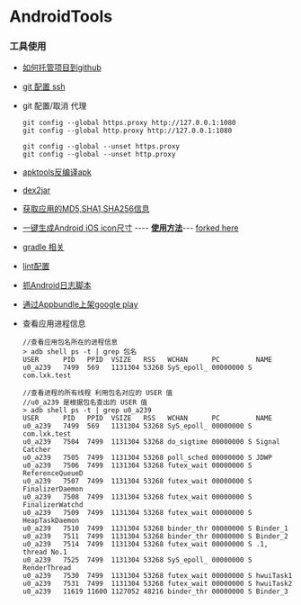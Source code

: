 # AndroidTools


### 工具使用

* [如何托管项目到github](http://blog.csdn.net/lxk_1993/article/details/50441442) 

* [git 配置 ssh](https://github.com/103style/AndroidLearning/blob/master/ssh/readme.md)

* git 配置/取消 代理
  ```
  git config --global https.proxy http://127.0.0.1:1080
  git config --global http.proxy http://127.0.0.1:1080
  
  git config --global --unset https.proxy
  git config --global --unset http.proxy
  ```

* [apktools反编译apk](https://github.com/103style/AndroidTools/tree/master/android_apktools)

* [dex2jar](https://github.com/103style/AndroidTools/blob/master/dex2jar_readme.md)

* [获取应用的MD5,SHA1,SHA256信息](https://github.com/103style/AndroidLearning/blob/master/SHA256/readme.md)

* [一键生成Android iOS icon尺寸](https://github.com/103style/AndroidTools/blob/master/MultiSizeIcon.rar) ----  **[使用方法](https://github.com/103style/AndroidTools/blob/master/MultiSizeIcon%20readme.md)**--- [forked here](https://github.com/ThisisGame/MultiSizeIcon) 

* [gradle 相关](https://github.com/103style/AndroidTools/blob/master/gradle%E8%AE%B0%E5%BD%95.md)

* [lint配置](https://github.com/103style/AndroidTools/blob/master/lint%E9%85%8D%E7%BD%AE.md)

* [抓Android日志脚本](https://github.com/103style/AndroidTools/tree/master/Android%E6%8A%93%E6%97%A5%E5%BF%97%E8%84%9A%E6%9C%AC)

* [通过Appbundle上架google play](https://github.com/103style/AndroidTools/tree/master/appbundle)

* 查看应用进程信息
  ```
  //查看应用包名所在的进程信息
  > adb shell ps -t | grep 包名
  USER      PID   PPID  VSIZE   RSS   WCHAN      PC         NAME
  u0_a239   7499  569   1131304 53268 SyS_epoll_ 00000000 S com.lxk.test
  
  //查看进程的所有线程 利用包名对应的 USER 值
  //u0_a239 是根据包名查出的 USER 值
  > adb shell ps -t | grep u0_a239
  USER      PID   PPID  VSIZE   RSS   WCHAN      PC         NAME
  u0_a239   7499  569   1131304 53268 SyS_epoll_ 00000000 S com.lxk.test
  u0_a239   7504  7499  1131304 53268 do_sigtime 00000000 S Signal Catcher
  u0_a239   7505  7499  1131304 53268 poll_sched 00000000 S JDWP
  u0_a239   7506  7499  1131304 53268 futex_wait 00000000 S ReferenceQueueD
  u0_a239   7507  7499  1131304 53268 futex_wait 00000000 S FinalizerDaemon
  u0_a239   7508  7499  1131304 53268 futex_wait 00000000 S FinalizerWatchd
  u0_a239   7509  7499  1131304 53268 futex_wait 00000000 S HeapTaskDaemon
  u0_a239   7510  7499  1131304 53268 binder_thr 00000000 S Binder_1
  u0_a239   7511  7499  1131304 53268 binder_thr 00000000 S Binder_2
  u0_a239   7514  7499  1131304 53268 futex_wait 00000000 S .1, thread No.1
  u0_a239   7525  7499  1131304 53268 SyS_epoll_ 00000000 S RenderThread
  u0_a239   7530  7499  1131304 53268 futex_wait 00000000 S hwuiTask1
  u0_a239   7531  7499  1131304 53268 futex_wait 00000000 S hwuiTask2
  u0_a239   11619 11600 1127052 48216 binder_thr 00000000 S Binder_3
  ```

